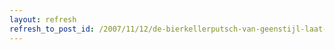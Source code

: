 ```yaml
---
layout: refresh
refresh_to_post_id: /2007/11/12/de-bierkellerputsch-van-geenstijl-laat-zich-weer-van-haar-goede-kant-zien
---
```

